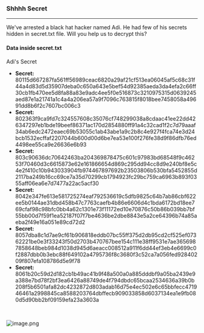 ### Shhhh Secret
------
We've arrested a black hat hacker named Adi. He had few of his secrets hidden in secret.txt file. Will you help us to decrypt this?


#### Data inside secret.txt

Adi's Secret
+ **Secret:** 80115d667287fa561ff56989ceac6820a29af21cf513ea06045af5c68c31f44a4d83d5d35907deba0c650a643e5bef54d92385aeda3da4efa2c66ff30cb1fb470ee5d8fa88a83e9adc4ee5f0e516873c3210975315d0639245aed87e1a21741a1c4a4a206ea57a9f7096c763815f8018bee7458058a49691dd8b6f2c7607bc006c3
+ **Secret:** 802363f9ca9fd7c324557608c35076cf748299038a8cdaac41ee22dd426347297eb1bde19beef86371ac170d2854880ff91a4c32cad1f2c7d79aaaf34ab6edc2472eaec69b53055c1ab43abe1a9c2b8c4e927f4fca74e3d24bcb1532ecffaf2207044b600d00d6be7ea53e100f276fe38d9f86dfb76ed4498ee55ca9e26636e6b93
+ **Secret:** 803c90636dc70642463ba204369878475c601c97983bd68548f9c46253f70460d3c6615873e62e161866654d869c295dd94cc8d9e240bf8e5c4e2f410c10b943033904fb974467897692b23503806b530bfa5452855d2117ba249b16cc69ce7a35d70299cb1794923fc29bc759ca6963b893f0355aff06ea6e7d7477a22ac5acf30
+ **Secret:** 8042e347fe613e581725274eaf792536619c5dfb9825c64b7ab86cbf622ee5b0144ae31dbd458b47c7763caefb4b86e6606d4c1bda6172bd18ee769cfaf98c98bfc0bb4a62c1301e73f11172ed10e70876c50b86b039bb7bf55bb00d7f59f1ea52187f07f7be4636be2dbe8843e5a2ce64396b74a85aeba2f49e16a051e89cd72d2
+ **Secret:** 8057dba8c1d7ae9cf61b906818eddb07bc55ff375d2db95cd2cf525ef07362221be0e3f33243f50d2703b470767bee154c111e38ff9531e7ae3656987858648beb984d1038d945d6aeacc008512a911f6dd44ef3eb4e6699c0f2887dbb0b3ebc88f649102a4795736f8c3680f3c52ca7a056fed92840209f807efa108786d5e9f78
+ **Secret:** 8061b20c59d2d182cb1b49ac41b9f48a500a0a885dddbf9a05ba2439e9a388e7bd78f2bf3ea6426a88749de4f794dbdc65bcaa2534636a39b0b208f5b6501afa82dc4232872d803adab16d75e4ec502e6c65bbfecc471946461a2998845ca8588203764dbffecb909033858d6037134ea1e9fb080d5d90bb2bf09159efa23a3603a

<br/>
<!--- get some hint from image --->

![image.png](https://github.com/arpcon/)
